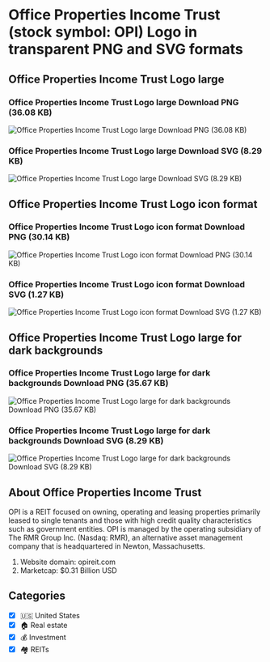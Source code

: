 # Office Properties Income Trust (stock symbol: OPI) Logo in transparent PNG and SVG formats

## Office Properties Income Trust Logo large

### Office Properties Income Trust Logo large Download PNG (36.08 KB)

![Office Properties Income Trust Logo large Download PNG (36.08 KB)](/img/orig/OPI_BIG-f034a22b.png)

### Office Properties Income Trust Logo large Download SVG (8.29 KB)

![Office Properties Income Trust Logo large Download SVG (8.29 KB)](/img/orig/OPI_BIG-7ee7c37c.svg)

## Office Properties Income Trust Logo icon format

### Office Properties Income Trust Logo icon format Download PNG (30.14 KB)

![Office Properties Income Trust Logo icon format Download PNG (30.14 KB)](/img/orig/OPI-1de2a806.png)

### Office Properties Income Trust Logo icon format Download SVG (1.27 KB)

![Office Properties Income Trust Logo icon format Download SVG (1.27 KB)](/img/orig/OPI-31ea3301.svg)

## Office Properties Income Trust Logo large for dark backgrounds

### Office Properties Income Trust Logo large for dark backgrounds Download PNG (35.67 KB)

![Office Properties Income Trust Logo large for dark backgrounds Download PNG (35.67 KB)](/img/orig/OPI_BIG.D-4501140d.png)

### Office Properties Income Trust Logo large for dark backgrounds Download SVG (8.29 KB)

![Office Properties Income Trust Logo large for dark backgrounds Download SVG (8.29 KB)](/img/orig/OPI_BIG.D-087357f2.svg)

## About Office Properties Income Trust

OPI is a REIT focused on owning, operating and leasing properties primarily leased to single tenants and those with high credit quality characteristics such as government entities. OPI is managed by the operating subsidiary of The RMR Group Inc. (Nasdaq: RMR), an alternative asset management company that is headquartered in Newton, Massachusetts.

1. Website domain: opireit.com
2. Marketcap: $0.31 Billion USD


## Categories
- [x] 🇺🇸 United States
- [x] 🏠 Real estate
- [x] 💰 Investment
- [x] 🏘️ REITs
